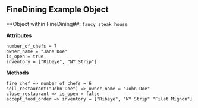 ## FineDining Example Object

**Object within FineDining##: `fancy_steak_house`

**Attributes**

```
number_of_chefs = 7
owner_name = "Jane Doe"
is_open = true
inventory = ["Ribeye", "NY Strip"]
```

**Methods**

```
fire_chef => number_of_chefs = 6
sell_restaurant("John Doe") => owner_name = "John Doe"
close_restaurant => is_open = false
accept_food_order => inventory = ["Ribeye", "NY Strip" "Filet Mignon"]
```
